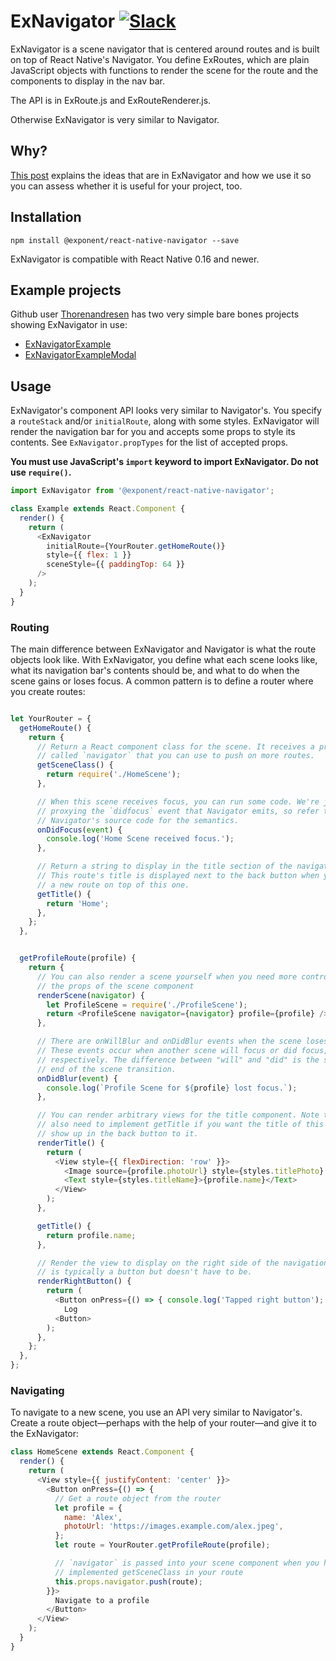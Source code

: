 # ExNavigator [![Slack](http://slack.exponentjs.com/badge.svg)](http://slack.exponentjs.com)

ExNavigator is a scene navigator that is centered around routes and is built on top of React Native's Navigator. You define ExRoutes, which are plain JavaScript objects with functions to render the scene for the route and the components to display in the nav bar.

The API is in ExRoute.js and ExRouteRenderer.js.

Otherwise ExNavigator is very similar to Navigator.

## Why?
[This post](https://medium.com/the-exponent-log/routing-and-navigation-in-react-native-6b27bee39603#.13j2waolq) explains the ideas that are in ExNavigator and how we use it so you can assess whether it is useful for your project, too.

## Installation

```
npm install @exponent/react-native-navigator --save
```

ExNavigator is compatible with React Native 0.16 and newer.

## Example projects
Github user [Thorenandresen](https://github.com/Thorbenandresen) has two very simple bare bones projects showing ExNavigator in use:
* [ExNavigatorExample](https://github.com/Thorbenandresen/ExNavigatorExample)
* [ExNavigatorExampleModal](https://github.com/Thorbenandresen/ExNavigatorExampleModal)


## Usage

ExNavigator's component API looks very similar to Navigator's. You specify a `routeStack` and/or `initialRoute`, along with some styles. ExNavigator will render the navigation bar for you and accepts some props to style its contents. See `ExNavigator.propTypes` for the list of accepted props.

**You must use JavaScript's `import` keyword to import ExNavigator. Do not use `require()`.**

```js
import ExNavigator from '@exponent/react-native-navigator';

class Example extends React.Component {
  render() {
    return (
      <ExNavigator
        initialRoute={YourRouter.getHomeRoute()}
        style={{ flex: 1 }}
        sceneStyle={{ paddingTop: 64 }}
      />
    );
  }
}
```

### Routing

The main difference between ExNavigator and Navigator is what the route objects look like. With ExNavigator, you define what each scene looks like, what its navigation bar's contents should be, and what to do when the scene gains or loses focus. A common pattern is to define a router where you create routes:

```js

let YourRouter = {
  getHomeRoute() {
    return {
      // Return a React component class for the scene. It receives a prop
      // called `navigator` that you can use to push on more routes.
      getSceneClass() {
        return require('./HomeScene');
      },

      // When this scene receives focus, you can run some code. We're just
      // proxying the `didfocus` event that Navigator emits, so refer to
      // Navigator's source code for the semantics.
      onDidFocus(event) {
        console.log('Home Scene received focus.');
      },

      // Return a string to display in the title section of the navigation bar.
      // This route's title is displayed next to the back button when you push
      // a new route on top of this one.
      getTitle() {
        return 'Home';
      },
    };
  },


  getProfileRoute(profile) {
    return {
      // You can also render a scene yourself when you need more control over
      // the props of the scene component
      renderScene(navigator) {
        let ProfileScene = require('./ProfileScene');
        return <ProfileScene navigator={navigator} profile={profile} />;
      },

      // There are onWillBlur and onDidBlur events when the scene loses focus.
      // These events occur when another scene will focus or did focus,
      // respectively. The difference between "will" and "did" is the start and
      // end of the scene transition.
      onDidBlur(event) {
        console.log(`Profile Scene for ${profile} lost focus.`);
      },

      // You can render arbitrary views for the title component. Note that you
      // also need to implement getTitle if you want the title of this route to
      // show up in the back button to it.
      renderTitle() {
        return (
          <View style={{ flexDirection: 'row' }}>
            <Image source={profile.photoUrl} style={styles.titlePhoto} />
            <Text style={styles.titleName}>{profile.name}</Text>
          </View>
        );
      },

      getTitle() {
        return profile.name;
      },

      // Render the view to display on the right side of the navigation bar. It
      // is typically a button but doesn't have to be.
      renderRightButton() {
        return (
          <Button onPress={() => { console.log('Tapped right button'); }}>
            Log
          <Button>
        );
      },
    };
  },
};
```

### Navigating

To navigate to a new scene, you use an API very similar to Navigator's. Create a route object—perhaps with the help of your router—and give it to the ExNavigator:

```js
class HomeScene extends React.Component {
  render() {
    return (
      <View style={{ justifyContent: 'center' }}>
        <Button onPress={() => {
          // Get a route object from the router
          let profile = {
            name: 'Alex',
            photoUrl: 'https://images.example.com/alex.jpeg',
          };
          let route = YourRouter.getProfileRoute(profile);

          // `navigator` is passed into your scene component when you have
          // implemented getSceneClass in your route
          this.props.navigator.push(route);
        }}>
          Navigate to a profile
        </Button>
      </View>
    );
  }
}
```
